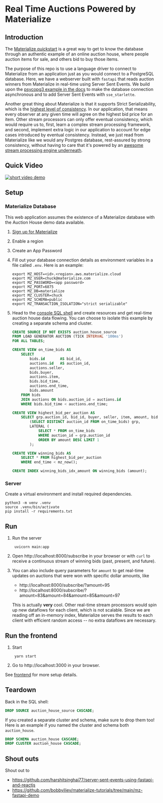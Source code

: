 # Real Time Auctions Powered by Materialize

## Introduction
The [Materialize quickstart](https://materialize.com/docs/get-started/) is a great way to get to know the database through an authentic example of an online auction house, where people auction items for sale, and others bid to buy those items.

The purpose of this repo is to use a language driver to connect to Materialize from an application just as you would connect to a PostgreSQL database. Here, we have a webserver built with `fastapi` that reads auction winners from Materialize in real-time using Server Sent Events. We build upon the [psycopg3 example in the docs](https://materialize.com/docs/integrations/python/#streaming-with-psycopg3) to make the database connection asynchronous and to add Server Sent Events with `sse_starlette`.

Another great thing about Materialize is that it supports Strict Serializability, which is the [highest level of consistency](http://jepsen.io/consistency). In our application, that means every observer at any given time will agree on the highest bid price for an item. Other stream processors can only offer eventual consistency, which would require us to, first, learn a complex stream processing framework, and second, implement extra logic in our application to account for edge cases introduced by eventual consistency. Instead, we just read from Materialize like we would any Postgres database, rest-assured by strong consistency, without having to care that it's powered by an [awesome stream processing engine underneath](https://timelydataflow.github.io/differential-dataflow/).

## Quick Video
[![short video demo](https://img.youtube.com/vi/smAkr--SIJc/0.jpg)](https://youtu.be/smAkr--SIJc_0)
## Setup

### Materialize Database
This web application assumes the existence of a Materialize database with the Auction House demo data available.

1. [Sign up for Materialize](https://www.materialize.com/register)
1. Enable a region
1. Create an App Password
1. Fill out your database connection details as environment variables in a file called `.env`. Here is an example:
    ```
    export MZ_HOST=<id>.<region>.aws.materialize.cloud
    export MZ_USER=chuck@materialize.com
    export MZ_PASSWORD=<app password>
    export MZ_PORT=6875
    export MZ_DB=materialize
    export MZ_CLUSTER=chuck
    export MZ_SCHEMA=public
    export MZ_TRANSACTION_ISOLATION="strict serializable"
    ```


1. Head to the [console SQL shell](https://console.materialize.com) and create resources and get real-time auction house data flowing. You can choose to isolate this example by creating a separate schema and cluster.

    ```sql
    CREATE SOURCE IF NOT EXISTS auction_house_source
    FROM LOAD GENERATOR AUCTION (TICK INTERVAL '100ms') 
    FOR ALL TABLES;

    CREATE VIEW on_time_bids AS
        SELECT
            bids.id       AS bid_id,
            auctions.id   AS auction_id,
            auctions.seller,
            bids.buyer,
            auctions.item,
            bids.bid_time,
            auctions.end_time,
            bids.amount
        FROM bids
        JOIN auctions ON bids.auction_id = auctions.id
        WHERE bids.bid_time < auctions.end_time;

    CREATE VIEW highest_bid_per_auction AS
        SELECT grp.auction_id, bid_id, buyer, seller, item, amount, bid_time, end_time FROM
            (SELECT DISTINCT auction_id FROM on_time_bids) grp,
            LATERAL (
                SELECT * FROM on_time_bids
                WHERE auction_id = grp.auction_id
                ORDER BY amount DESC LIMIT 1
            );

    CREATE VIEW winning_bids AS
        SELECT * FROM highest_bid_per_auction
        WHERE end_time < mz_now();

    CREATE INDEX winning_bids_idx_amount ON winning_bids (amount);
    ```

### Server

Create a virtual environment and install required dependencies.

    python3 -m venv .venv
    source .venv/bin/activate
    pip install -r requirements.txt

## Run

1. Run the server
        
        uvicorn main:app

1. Open http://localhost:8000/subscribe in your browser or with `curl` to receive a continuous stream of winning bids (past, present, and future).

1. You can also include query parameters for `amount` to get real-time updates on auctions that were won with specific dollar amounts, like 
    - http://localhost:8000/subscribe/?amount=95
    - http://localhost:8000/subscribe/?amount=83&amount=84&amount=85&amount=97

    This is actually **very** cool. Other real-time stream processors would spin up new dataflows for each client, which is not scalable. Since we are reading off an in-memory index, Materialize serves the results to each client with efficient random access -- no extra dataflows are necessary.

## Run the frontend

1. Start

        yarn start
    
2. Go to http://localhost:3000 in your browser.


See [frontend](./frontend/README.md) for more setup details.

## Teardown

Back in the SQL shell:
```sql
DROP SOURCE auction_house_source CASCADE;
```
If you created a separate cluster and schema, make sure to drop them too! Here is an example if you named the cluster and schema both `auction_house`.
```sql
DROP SCHEMA auction_house CASCADE;
DROP CLUSTER auction_house CASCADE;
```

## Shout outs

Shout out to
- https://github.com/harshitsinghai77/server-sent-events-using-fastapi-and-reactjs
- https://github.com/bobbyiliev/materialize-tutorials/tree/main/mz-fastapi-demo
